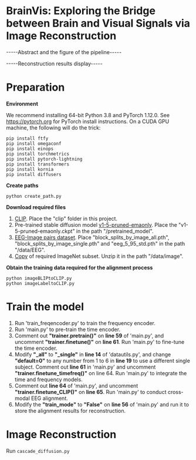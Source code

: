 # BrainVis: Exploring the Bridge between Brain and Visual Signals via Image Reconstruction

-----Abstract and the figure of the pipeline-----

-----Reconstruction results display-----

# Preparation

**Environment**

We recommend installing 64-bit Python 3.8 and PyTorch 1.12.0. See https://pytorch.org for PyTorch install instructions. On a CUDA GPU machine, the following will do the trick:

```
pip install ftfy
pip install omegaconf
pip install einops
pip install torchmetrics
pip install pytorch-lightning
pip install transformers
pip install kornia
pip install diffusers
```

**Create paths**

```
python create_path.py
```

**Download required files**

1. [CLIP](https://github.com/openai/CLIP). Place the "clip" folder in this project.
2. Pre-trained stable diffusion model [v1-5-pruned-emaonly](https://huggingface.co/runwayml/stable-diffusion-v1-5). Place the "v1-5-pruned-emaonly.ckpt" in the path "/pretrained_model".
3. [EEG-Image pairs dataset](https://tinyurl.com/eeg-visual-classification). Place "block_splits_by_image_all.pth", "block_splits_by_image_single.pth" and "eeg_5_95_std.pth" in the path "/data/EEG".
4. [Copy](https://drive.google.com/file/d/1k3Psdqhl0Saiol4Yauy6eCQK6_-Em05R/view?usp=drive_link) of required ImageNet subset. Unzip it in the path "/data/image".

**Obtain the training data required for the alignment process**

```
python imageBLIPtoCLIP.py
python imageLabeltoCLIP.py
```

# Train the model

1. Run 'train_freqencoder.py' to train the frequency encoder.
2. Run 'main.py' to pre-train the time encoder.
3. Comment out **"trainer.pretrain()"** on **line 59** of 'main.py', and uncomment **"trainer.finetune()"** on **line 61**. Run 'main.py' to fine-tune the time encoder.
4. Modify **"_all"** to **"_single"** in **line 14** of 'datautils.py', and change **"default=0"** to any number from 1 to 6 in **line 19** to use a different single subject. Comment out **line 61** in 'main.py' and uncomment **"trainer.finetune_timefreq()"** on line 64. Run 'main.py' to integrate the time and frequency models.
5. Comment out **line 64** of 'main.py', and uncomment **"trainer.finetune_CLIP()"** on **line 65**. Run 'main.py' to conduct cross-modal EEG alignment.
6. Modify the **"train_mode"** to **"False"** on **line 56** of 'main.py' and run it to store the alignment results for reconstruction.

# Image Reconstruction

Run `cascade_diffusion.py`

